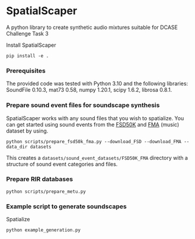 # SpatialScaper

A python library to create synthetic audio mixtures suitable for DCASE Challenge Task 3

Install SpatialScaper
```
pip install -e .
```

### Prerequisites

The provided code was tested with Python 3.10 and the following libraries:
SoundFile 0.10.3, mat73 0.58, numpy 1.20.1, scipy 1.6.2, librosa 0.8.1. 

### Prepare sound event files for soundscape synthesis

SpatialScaper works with any sound files that you wish to spatialize. You can get started using sound events from the [FSD50K](https://zenodo.org/record/4060432#.ZE7ely2B0Ts) and [FMA](https://github.com/mdeff/fma) (music) dataset by using.

```
python scripts/prepare_fsd50k_fma.py --download_FSD --download_FMA --data_dir datasets
```

This creates a `datasets/sound_event_datasets/FSD50K_FMA` directory with a structure of sound event categories and files. 

### Prepare RIR databases

```
python scripts/prepare_metu.py
```

### Example script to generate soundscapes
Spatialize
```
python example_generation.py
```
